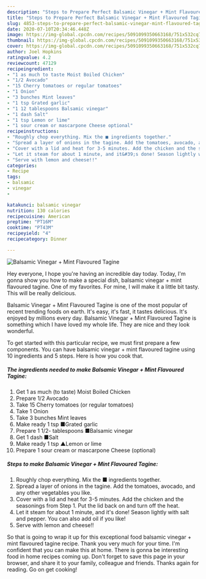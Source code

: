 ```yaml
---
description: "Steps to Prepare Perfect Balsamic Vinegar + Mint Flavoured Tagine"
title: "Steps to Prepare Perfect Balsamic Vinegar + Mint Flavoured Tagine"
slug: 4853-steps-to-prepare-perfect-balsamic-vinegar-mint-flavoured-tagine
date: 2020-07-10T20:34:46.448Z
image: https://img-global.cpcdn.com/recipes/5091099350663168/751x532cq70/balsamic-vinegar-mint-flavoured-tagine-recipe-main-photo.jpg
thumbnail: https://img-global.cpcdn.com/recipes/5091099350663168/751x532cq70/balsamic-vinegar-mint-flavoured-tagine-recipe-main-photo.jpg
cover: https://img-global.cpcdn.com/recipes/5091099350663168/751x532cq70/balsamic-vinegar-mint-flavoured-tagine-recipe-main-photo.jpg
author: Joel Hopkins
ratingvalue: 4.2
reviewcount: 47129
recipeingredient:
- "1 as much to taste Moist Boiled Chicken"
- "1/2 Avocado"
- "15 Cherry tomatoes or regular tomatoes"
- "1 Onion"
- "3 bunches Mint leaves"
- "1 tsp Grated garlic"
- "1 12 tablespoons Balsamic vinegar"
- "1 dash Salt"
- "1 tsp Lemon or lime"
- "1 sour cream or mascarpone Cheese optional"
recipeinstructions:
- "Roughly chop everything. Mix the ■ ingredients together."
- "Spread a layer of onions in the tagine. Add the tomatoes, avocado, and any other vegetables you like."
- "Cover with a lid and heat for 3-5 minutes. Add the chicken and the seasonings from Step 1. Put the lid back on and turn off the heat."
- "Let it steam for about 1 minute, and it&#39;s done! Season lightly with salt and pepper. You can also add oil if you like!"
- "Serve with lemon and cheese!!"
categories:
- Recipe
tags:
- balsamic
- vinegar
- 

katakunci: balsamic vinegar  
nutrition: 130 calories
recipecuisine: American
preptime: "PT16M"
cooktime: "PT43M"
recipeyield: "4"
recipecategory: Dinner

---
```



![Balsamic Vinegar + Mint Flavoured Tagine](https://img-global.cpcdn.com/recipes/5091099350663168/751x532cq70/balsamic-vinegar-mint-flavoured-tagine-recipe-main-photo.jpg)

Hey everyone, I hope you're having an incredible day today. Today, I'm gonna show you how to make a special dish, balsamic vinegar + mint flavoured tagine. One of my favorites. For mine, I will make it a little bit tasty. This will be really delicious.

Balsamic Vinegar + Mint Flavoured Tagine is one of the most popular of recent trending foods on earth. It's easy, it's fast, it tastes delicious. It's enjoyed by millions every day. Balsamic Vinegar + Mint Flavoured Tagine is something which I have loved my whole life. They are nice and they look wonderful.




To get started with this particular recipe, we must first prepare a few components. You can have balsamic vinegar + mint flavoured tagine using 10 ingredients and 5 steps. Here is how you cook that.

<!--inarticleads1-->

##### The ingredients needed to make Balsamic Vinegar + Mint Flavoured Tagine:

1. Get 1 as much (to taste) Moist Boiled Chicken
1. Prepare 1/2 Avocado
1. Take 15 Cherry tomatoes (or regular tomatoes)
1. Take 1 Onion
1. Take 3 bunches Mint leaves
1. Make ready 1 tsp ■Grated garlic
1. Prepare 1 1/2- tablespoons ■Balsamic vinegar
1. Get 1 dash ■Salt
1. Make ready 1 tsp ▲Lemon or lime
1. Prepare 1 sour cream or mascarpone Cheese (optional)




<!--inarticleads2-->

##### Steps to make Balsamic Vinegar + Mint Flavoured Tagine:

1. Roughly chop everything. Mix the ■ ingredients together.
1. Spread a layer of onions in the tagine. Add the tomatoes, avocado, and any other vegetables you like.
1. Cover with a lid and heat for 3-5 minutes. Add the chicken and the seasonings from Step 1. Put the lid back on and turn off the heat.
1. Let it steam for about 1 minute, and it&#39;s done! Season lightly with salt and pepper. You can also add oil if you like!
1. Serve with lemon and cheese!!




So that is going to wrap it up for this exceptional food balsamic vinegar + mint flavoured tagine recipe. Thank you very much for your time. I'm confident that you can make this at home. There is gonna be interesting food in home recipes coming up. Don't forget to save this page in your browser, and share it to your family, colleague and friends. Thanks again for reading. Go on get cooking!
